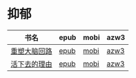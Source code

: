 # 抑郁

| 书名 | epub | mobi | azw3 |
| --- | --- | --- | --- |
| [重塑大脑回路](http://ct.dalanmei.com/f/31084289-572116684-f2b772) | [epub](http://ct.dalanmei.com/f/31084289-572116684-f2b772) | [mobi](http://ct.dalanmei.com/f/31084289-571664998-817372) | [azw3](http://ct.dalanmei.com/f/31084289-572176611-b60c99) |
| [活下去的理由](http://ct.dalanmei.com/f/31084289-571815733-dec0e2) | [epub](http://ct.dalanmei.com/f/31084289-571815733-dec0e2) | [mobi](http://ct.dalanmei.com/f/31084289-571546815-87eea1) | [azw3](http://ct.dalanmei.com/f/31084289-572021181-ef7d59) |
